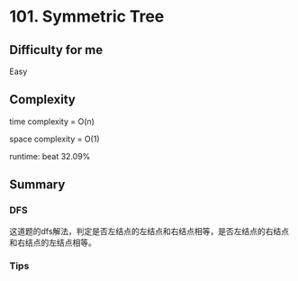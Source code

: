 # 101. Symmetric Tree
## Difficulty for me

Easy

## Complexity
time complexity = O(n)

space complexity = O(1)

runtime: beat 32.09%

## Summary
### DFS

这道题的dfs解法，判定是否左结点的左结点和右结点相等，是否左结点的右结点和右结点的左结点相等。

### Tips

